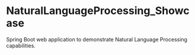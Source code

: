 # NaturalLanguageProcessing_Showcase
Spring Boot web application to demonstrate Natural Language Processing capabilities.
